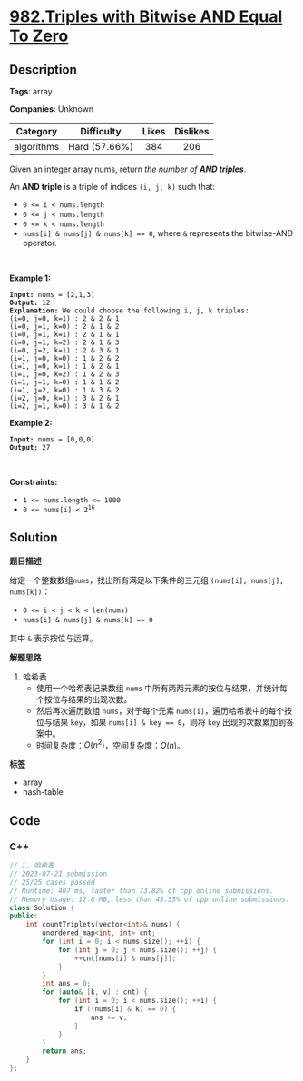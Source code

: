 # [982.Triples with Bitwise AND Equal To Zero](https://leetcode.com/problems/triples-with-bitwise-and-equal-to-zero/description/)

## Description

**Tags**: array

**Companies**: Unknown

|  Category  |  Difficulty   | Likes | Dislikes |
| :--------: | :-----------: | :---: | :------: |
| algorithms | Hard (57.66%) |  384  |   206    |

<p>Given an integer array nums, return <em>the number of <strong>AND triples</strong></em>.</p>
<p>An <strong>AND triple</strong> is a triple of indices <code>(i, j, k)</code> such that:</p>
<ul>
  <li><code>0 &lt;= i &lt; nums.length</code></li>
  <li><code>0 &lt;= j &lt; nums.length</code></li>
  <li><code>0 &lt;= k &lt; nums.length</code></li>
  <li><code>nums[i] &amp; nums[j] &amp; nums[k] == 0</code>, where <code>&amp;</code> represents the bitwise-AND operator.</li>
</ul>
<p>&nbsp;</p>
<p><strong class="example">Example 1:</strong></p>
<pre><code><strong>Input:</strong> nums = [2,1,3]
<strong>Output:</strong> 12
<strong>Explanation:</strong> We could choose the following i, j, k triples:
(i=0, j=0, k=1) : 2 &amp; 2 &amp; 1
(i=0, j=1, k=0) : 2 &amp; 1 &amp; 2
(i=0, j=1, k=1) : 2 &amp; 1 &amp; 1
(i=0, j=1, k=2) : 2 &amp; 1 &amp; 3
(i=0, j=2, k=1) : 2 &amp; 3 &amp; 1
(i=1, j=0, k=0) : 1 &amp; 2 &amp; 2
(i=1, j=0, k=1) : 1 &amp; 2 &amp; 1
(i=1, j=0, k=2) : 1 &amp; 2 &amp; 3
(i=1, j=1, k=0) : 1 &amp; 1 &amp; 2
(i=1, j=2, k=0) : 1 &amp; 3 &amp; 2
(i=2, j=0, k=1) : 3 &amp; 2 &amp; 1
(i=2, j=1, k=0) : 3 &amp; 1 &amp; 2</code></pre>
<p><strong class="example">Example 2:</strong></p>
<pre><code><strong>Input:</strong> nums = [0,0,0]
<strong>Output:</strong> 27</code></pre>
<p>&nbsp;</p>
<p><strong>Constraints:</strong></p>
<ul>
  <li><code>1 &lt;= nums.length &lt;= 1000</code></li>
  <li><code>0 &lt;= nums[i] &lt; 2<sup>16</sup></code></li>
</ul>

## Solution

**题目描述**

给定一个整数数组`nums`，找出所有满足以下条件的三元组 `(nums[i], nums[j], nums[k])`：

- `0 <= i < j < k < len(nums)`
- `nums[i] & nums[j] & nums[k] == 0`

其中 `&` 表示按位与运算。

**解题思路**

1. 哈希表
   - 使用一个哈希表记录数组 `nums` 中所有两两元素的按位与结果，并统计每个按位与结果的出现次数。
   - 然后再次遍历数组 `nums`，对于每个元素 `nums[i]`，遍历哈希表中的每个按位与结果 `key`，如果 `nums[i] & key == 0`，则将 `key` 出现的次数累加到答案中。
   - 时间复杂度：$O(n^2)$，空间复杂度：$O(n)$。

**标签**

- array
- hash-table

<!-- code start -->
## Code

### C++

```cpp
// 1. 哈希表
// 2023-07-21 submission
// 25/25 cases passed
// Runtime: 407 ms, faster than 73.82% of cpp online submissions.
// Memory Usage: 12.8 MB, less than 45.55% of cpp online submissions.
class Solution {
public:
    int countTriplets(vector<int>& nums) {
        unordered_map<int, int> cnt;
        for (int i = 0; i < nums.size(); ++i) {
            for (int j = 0; j < nums.size(); ++j) {
                ++cnt[nums[i] & nums[j]];
            }
        }
        int ans = 0;
        for (auto& [k, v] : cnt) {
            for (int i = 0; i < nums.size(); ++i) {
                if ((nums[i] & k) == 0) {
                    ans += v;
                }
            }
        }
        return ans;
    }
};
```

<!-- code end -->
